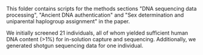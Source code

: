 This folder contains scripts for the methods sections "DNA sequencing data processing", "Ancient DNA authentication" and "Sex determination and uniparental haplogroup assignment" in the paper.

We initially screened 21 individuals, all of whom yielded sufficient human DNA content (>1%) for in-solution capture and sequencing. Additionally, we generated shotgun sequencing data for one individual.
